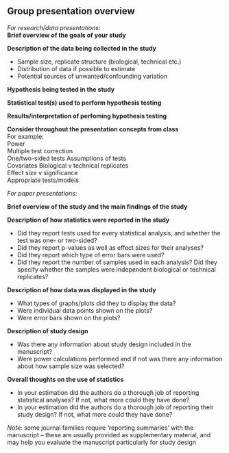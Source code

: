 ## Group presentation overview

*For research/data presentations*:  
**Brief overview of the goals of your study**  

**Description of the data being collected in the study**  
- Sample size, replicate structure (biological, technical etc.)
- Distribution of data if possible to estimate
- Potential sources of unwanted/confounding variation

**Hypothesis being tested in the study**  

**Statistical test(s) used to perform hypothesis testing**  

**Results/interpretation of perfoming hypothesis testing**  

**Consider throughout the presentation concepts from class**  
For example:  
Power  
Multiple test correction  
One/two-sided tests
Assumptions of tests  
Covariates
Biological v technical replicates  
Effect size v significance  
Appropriate tests/models  

 
*For paper presentations*:  

**Brief overview of the study and the main findings of the study**
 
**Description of how statistics were reported in the study**
- Did they report tests used for every statistical analysis, and whether the test was one- or two-sided?
- Did they report p-values as well as effect sizes for their analyses?
- Did they report which type of error bars were used?
- Did they report the number of samples used in each analysis?  Did they specify whether the samples were independent biological or technical replicates?
 
**Description of how data was displayed in the study**
- What types of graphs/plots did they to display the data?
- Were individual data points shown on the plots?
- Were error bars shown on the plots?
 
**Description of study design**
- Was there any information about study design included in the manuscript?
- Were power calculations performed and if not was there any information about how sample size was selected?
 
**Overall thoughts on the use of statistics**
- In your estimation did the authors do a thorough job of reporting statistical analyses?  If not, what more could they have done?
- In your estimation did the authors do a thorough job of reporting their study design?  If not, what more could they have done?
 
*Note*:  some journal families require ‘reporting summaries’ with the manuscript – these are usually provided as supplementary material, and may help you evaluate the manuscript particularly for study design
